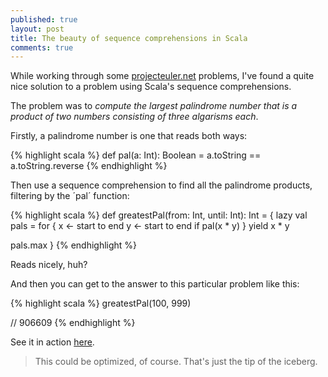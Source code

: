 ```yaml
---
published: true
layout: post
title: The beauty of sequence comprehensions in Scala
comments: true
---
```


While working through some [projecteuler.net](http://projecteuler.net/) problems, I've found a quite nice solution to a problem using Scala's sequence comprehensions.

The problem was to *compute the largest palindrome number that is a product of two numbers consisting of three algarisms each*.

<!-- more -->

Firstly, a palindrome number is one that reads both ways:

{% highlight scala %}
def pal(a: Int): Boolean =
  a.toString == a.toString.reverse
{% endhighlight %}

Then use a sequence comprehension to find all the palindrome products, filtering by the ´pal´ function:

{% highlight scala %}
def greatestPal(from: Int, until: Int): Int = {
  lazy val pals = for {
    x <- start to end
    y <- start to end
    if pal(x * y)
  } yield x * y

  pals.max
}
{% endhighlight %}

Reads nicely, huh?

And then you can get to the answer to this particular problem like this:

{% highlight scala %}
greatestPal(100, 999)

// 906609
{% endhighlight %}

See it in action [here](http://ideone.com/fcJTo5).

> This could be optimized, of course. That's just the tip of the iceberg.